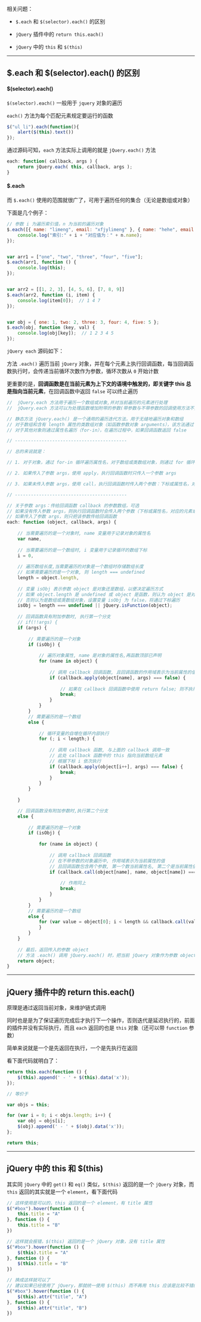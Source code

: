 相关问题：

* ```$.each``` 和 ```$(selector).each()``` 的区别

* ```jQuery``` 插件中的 ```return this.each()```

* ```jQuery``` 中的 ```this``` 和 ```$(this)```


----

## $.each 和 $(selector).each() 的区别

#### $(selector).each()

```$(selector).each()``` 一般用于 ```jquery``` 对象的遍历

```each()``` 方法为每个匹配元素规定要运行的函数

```js
$("ul li").each(function(){
    alert($(this).text())
});
```

通过源码可知，```each``` 方法实际上调用的就是 ```jQuery.each()``` 方法

```js
each: function( callback, args ) {  
    return jQuery.each( this, callback, args );
}  
```

####  $.each

而 ```$.each()``` 使用的范围就很广了，可用于遍历任何的集合（无论是数组或对象） 

下面是几个例子：

```js
// 参数 i 为遍历索引值，n 为当前的遍历对象
$.each([{ name: "limeng", email: "xfjylimeng" }, { name: "hehe", email: "xfjylimeng" }], function (i, n) {
    console.log("索引:" + i + "对应值为：" + n.name);
});


var arr1 = ["one", "two", "three", "four", "five"];
$.each(arr1, function () {
    console.log(this);
});


var arr2 = [[1, 2, 3], [4, 5, 6], [7, 8, 9]]
$.each(arr2, function (i, item) {
    console.log(item[0]);  // 1 4 7
});


var obj = { one: 1, two: 2, three: 3, four: 4, five: 5 };
$.each(obj, function (key, val) {
    console.log(obj[key]);  // 1 2 3 4 5
});
```

```jQuery each``` 源码如下：

方法 ```.each()``` 遍历当前 ```jQuery``` 对象，并在每个元素上执行回调函数，每当回调函数执行时，会传递当前循环次数作为参数，循环次数从 ```0``` 开始计数

更重要的是，**回调函数是在当前元素为上下文的语境中触发的，即关键字 this 总是指向当前元素**，在回调函数中返回 ```false``` 可以终止遍历

```js
//  jQuery.each 方法用于遍历一个数组或对象,并对当前遍历的元素进行处理  
//  jQuery.each 方法可以为处理函数增加附带的参数(带参数与不带参数的回调使用方法不完全一致)  

// 静态方法 jQuery.each() 是一个通用的遍历迭代方法，用于无缝地遍历对象和数组
// 对于数组和含有 length 属性的类数组对象（如函数参数对象 arguments），该方法通过下标遍历，从 0 到 length-1
// 对于其他对象则通过属性名遍历（for-in），在遍历过程中，如果回调函数返回 false

// ------------------------------------------

// 总的来说就是：

// 1. 对于对象，通过 for-in 循环遍历属性名，对于数组或类数组对象，则通过 for 循环遍历下标

// 2. 如果传入了参数 args，使用 apply，执行回调函数时只传入一个参数 args

// 3. 如果未传入参数 args，使用 call，执行回调函数时传入两个参数：下标或属性名，对应的元素或属性值

// ------------------------------------------

// 关于参数 args：传给回调函数 callback 的参数数组，可选
// 如果没有传入参数 args，则执行回调函数时会传入两个参数（下标或属性名，对应的元素或属性值）
// 如果传入了参数 args，则只把该参数传给回调函数
each: function (object, callback, args) {   
  
    // 当需要遍历的是一个对象时, name 变量用于记录对象的属性名   
    var name,       
       
    // 当需要遍历的是一个数组时, i 变量用于记录循环的数组下标   
    i = 0,       
       
    // 遍历数组长度,当需要遍历的对象是一个数组时存储数组长度   
    // 如果需要遍历的是一个对象, 则 length === undefined   
    length = object.length,       
       
    // 变量 isObj 表示参数 object 是对象还是数组，以便决定遍历方式
    // 如果 object.length 是 undefined 或 object 是函数，则认为 object 是对象，设置变量 isObj 为 true，将通过属性名遍历
    // 否则认为是数组或类数组对象，设置变量 isObj 为 false，将通过下标遍历
    isObj = length === undefined || jQuery.isFunction(object);   
       
    // 回调函数具有附加参数时, 执行第一个分支   
    // if(!!args) {   
    if (args) {   
           
        // 需要遍历的是一个对象   
        if (isObj) {   
               
            // 遍历对象属性, name 是对象的属性名,再函数顶部已声明 
            for (name in object) {   
               
                // 调用 callback 回调函数, 且回调函数的作用域表示为当前属性的值   
                if (callback.apply(object[name], args) === false) {   
                   
                    // 如果在 callback 回调函数中使用 return false; 则不执行下一次循环   
                    break;   
                }   
            }   
        }   
        // 需要遍历的是一个数组   
        else {   
           
            // 循环变量的自增在循环内部执行   
            for (; i < length;) {   
               
                // 调用 callback 函数, 与上面的 callback 调用一致   
                // 此处 callback 函数中的 this 指向当前数组元素   
                // 根据下标 i 依次执行
                if (callback.apply(object[i++], args) === false) {   
                    break;   
                }   
            }   
        }   
           
    }   

    // 回调函数没有附加参数时,执行第二个分支   
    else {   
       
        // 需要遍历的是一个对象   
        if (isObj) {   
             
            for (name in object) {   
               
                // 调用 callback 回调函数   
                // 在不带参数的对象遍历中, 作用域表示为当前属性的值   
                // 且回调函数包含两个参数, 第一个数当前属性名, 第二个是当前属性值    
                if (callback.call(object[name], name, object[name]) === false) {   
                   
                    // 作用同上
                    break;   
                }   
            }   
        }   
        // 需要遍历的是一个数组   
        else {      
            for (var value = object[0]; i < length && callback.call(value, i, value) !== false; value = object[++i]) {   
            }   
        }   
    }   
       
    // 最后，返回传入的参数 object
    // 方法 .each() 调用 jQuery.each() 时，把当前 jQuery 对象作为参数 object 传入，这里返回该参数，以支持链式语法 
    return object;   
}
```



----

## jQuery 插件中的 return this.each()

原理是通过返回当前对象，来维护链式调用

同时也是是为了保证遍历完成后才执行下一个操作，否则迭代是延迟执行的，前面的插件并没有实际执行，而且 ```each``` 返回的也是 ```this``` 对象（还可以带 ```function``` 参数）

简单来说就是一个是先返回在执行，一个是先执行在返回

看下面代码就明白了：

```js
return this.each(function () {
    $(this).append(' - ' + $(this).data('x'));
});

// 等价于

var objs = this;

for (var i = 0; i < objs.length; i++) {
    var obj = objs[i];
    $(obj).append(' - ' + $(obj).data('x'));
};

return this;
```


----


## jQuery 中的 this 和 $(this)

其实同 ```jQuery``` 中的 ```get()``` 和 ```eq()``` 类似，```$(this)``` 返回的是一个 ```jQuery``` 对象，而 ```this``` 返回的其实就是一个 ```element```，看下面代码

```js
// 这样使用是可以的，this 返回的是一个 element，有 title 属性
$("#box").hover(function () {
    this.title = "A"
}, function () {
    this.title = "B"
})

// 这样就会报错，$(this) 返回的是一个 jQuery 对象，没有 title 属性
$("#box").hover(function () {
    $(this).title = "A"
}, function () {
    $(this).title = "B"
})

// 换成这样就可以了
// 建议如果已经使用了 jQuery，那就统一使用 $(this) 而不再用 this 应该是比较不错的选择
$("#box").hover(function () {
    $(this).attr("title", "A")
}, function () {
    $(this).attr("title", "B")
})
```